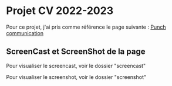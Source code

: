 # Projet CV 2022-2023
Pour ce projet, j'ai pris comme référence le page suivante : [Punch communication](https://www.punchcommunication.be/)

## ScreenCast et ScreenShot de la page

Pour visualiser le screencast, voir le dossier "screencast"

Pour visualiser le screenshot, voir le dossier "screenshot"